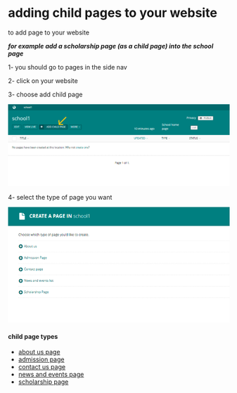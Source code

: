 # adding child pages to your website

to add page to your website 

***for example add a scholarship page (as a child page) into the school page***

1- you should go to pages in the side nav 

2- click on your website 

3- choose add child page 

![add a child page to school page](../images/adding_pages/add_child_to_school.PNG)

4- select the type of page you want 

![child page types](../images/adding_pages/child_page_types.PNG)

<h4>child page types</h4>

- [about us page](documents/pages/about_us_page.md)
- [admission page](documents/pages/addmission_page.md)
- [contact us page](documents/pages/contact_us_page.md)
- [news and events page](documents/pages/news_and_events_page.md)
- [scholarship page](documents/pages/scholarship_page.md)

 


 

